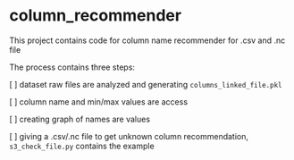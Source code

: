 # column_recommender
This project contains code for column name recommender for .csv and .nc file

The process contains three steps:

[ ] dataset raw files are analyzed and generating `columns_linked_file.pkl`

[ ] column name and min/max values are access

[ ] creating graph of names are values

[ ] giving a .csv/.nc file to get unknown column recommendation, `s3_check_file.py` contains the example

